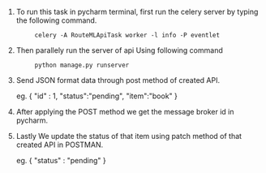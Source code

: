 1) To run this task in pycharm terminal, first run the celery server by typing the following command.

            celery -A RouteMLApiTask worker -l info -P eventlet

2) Then parallely run the server of api Using following command 

            python manage.py runserver
             
3) Send JSON format data through post method of created API.

    eg. { "id" : 1, "status":"pending", "item":"book" }
             

3) After applying the POST method we get the message broker id in pycharm.
     

4) Lastly We update the status of that item using patch method of that created API in POSTMAN.

    eg. { "status" : "pending" }
     
